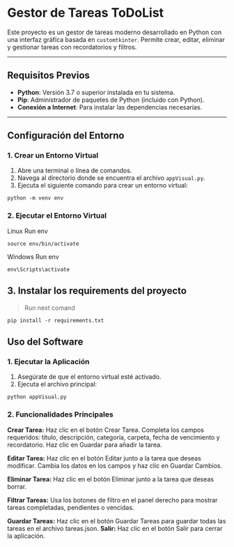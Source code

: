 # Gestor de Tareas ToDoList

Este proyecto es un gestor de tareas moderno desarrollado en Python con una interfaz gráfica basada en `customtkinter`. Permite crear, editar, eliminar y gestionar tareas con recordatorios y filtros.

---

## Requisitos Previos

- **Python**: Versión 3.7 o superior instalada en tu sistema.
- **Pip**: Administrador de paquetes de Python (incluido con Python).
- **Conexión a Internet**: Para instalar las dependencias necesarias.

---

## Configuración del Entorno

### 1. Crear un Entorno Virtual
1. Abre una terminal o línea de comandos.
2. Navega al directorio donde se encuentra el archivo `appVisual.py`.
3. Ejecuta el siguiente comando para crear un entorno virtual:
```
python -m venv env
```

### 2. Ejecutar el Entorno Virtual
Linux Run env
```
source env/bin/activate
```

Windows Run env
```
env\Scripts\activate
```

## 3. Instalar los requirements del proyecto

>Run next comand 
```
pip install -r requirements.txt
```

## Uso del Software

### 1. Ejecutar la Aplicación
1. Asegúrate de que el entorno virtual esté activado.
2. Ejecuta el archivo principal:
```
python appVisual.py
```

### 2. Funcionalidades Principales

**Crear Tarea:**
    Haz clic en el botón Crear Tarea.
    Completa los campos requeridos: título, descripción, categoría, carpeta, fecha de vencimiento y recordatorio.
    Haz clic en Guardar para añadir la tarea.

**Editar Tarea:**
    Haz clic en el botón Editar junto a la tarea que deseas modificar.
    Cambia los datos en los campos y haz clic en Guardar Cambios.

**Eliminar Tarea:**
    Haz clic en el botón Eliminar junto a la tarea que deseas borrar.

**Filtrar Tareas:**
    Usa los botones de filtro en el panel derecho para mostrar tareas completadas, pendientes o vencidas.

**Guardar Tareas:**
    Haz clic en el botón Guardar Tareas para guardar todas las tareas en el archivo tareas.json.
**Salir:**
    Haz clic en el botón Salir para cerrar la aplicación.

